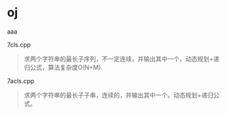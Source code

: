 # oj
aaa

7cls.cpp

>求两个字符串的最长子序列，不一定连续，并输出其中一个。动态规划+递归公式，算法复杂度O(N+M).

7acls.cpp

>求两个字符串的最长子子串，连续的，并输出其中一个。动态规划+递归公式。
